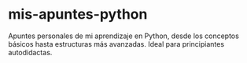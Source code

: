 # mis-apuntes-python
Apuntes personales de mi aprendizaje en Python, desde los conceptos básicos hasta estructuras más avanzadas. Ideal para principiantes autodidactas.

